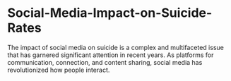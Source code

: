# Social-Media-Impact-on-Suicide-Rates
The impact of social media on suicide is a complex and multifaceted issue that has garnered significant attention in recent years. As platforms for communication, connection, and content sharing, social media has revolutionized how people interact. 
